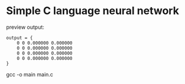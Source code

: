 # Simple C language neural network

preview output:
```
output = {
    0 0 0.000000 0.000000
    0 0 0.000000 0.000000
    0 0 0.000000 0.000000
    0 0 0.000000 0.000000
} 
```

gcc -o main main.c